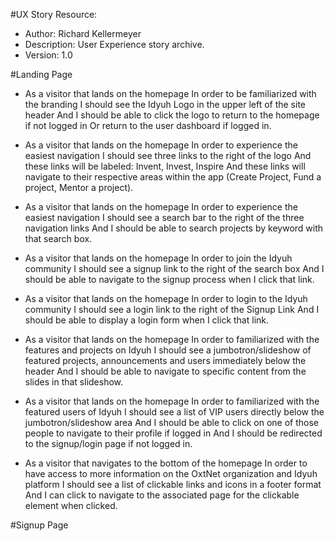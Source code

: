 #UX Story Resource:
  - Author:  Richard Kellermeyer
  - Description: User Experience story archive.
  - Version: 1.0

#Landing Page
  - As a visitor that lands on the homepage
  In order to be familiarized with the branding
  I should see the Idyuh Logo in the upper left of the site header
  And I should be able to click the logo to return to the homepage if not logged in
  Or return to the user dashboard if logged in.

  - As a visitor that lands on the homepage
  In order to experience the easiest navigation
  I should see three links to the right of the logo
  And these links will be labeled: Invent, Invest, Inspire
  And these links will navigate to their respective areas within the app (Create Project, Fund a project, Mentor a project).

  - As a visitor that lands on the homepage
  In order to experience the easiest navigation
  I should see a search bar to the right of the three navigation links
  And I should be able to search projects by keyword with that search box.

  - As a visitor that lands on the homepage
  In order to join the Idyuh community
  I should see a signup link to the right of the search box
  And I should be able to navigate to the signup process when I click that link.

  - As a visitor that lands on the homepage
  In order to login to the Idyuh community
  I should see a login link to the right of the Signup Link
  And I should be able to display a login form when I click that link.

  - As a visitor that lands on the homepage
  In order to familiarized with the features and projects on Idyuh
  I should see a jumbotron/slideshow of featured projects, announcements and users immediately below the header
  And I should be able to navigate to specific content from the slides in that slideshow.

  - As a visitor that lands on the homepage
  In order to familiarized with the featured users of Idyuh
  I should see a list of VIP users directly below the jumbotron/slideshow area
  And I should be able to click on one of those people to navigate to their profile if logged in
  And I should be redirected to the signup/login page if not logged in.

  - As a visitor that navigates to the bottom of the homepage
  In order to have access to more information on the OxtNet organization and Idyuh platform
  I should see a list of clickable links and icons in a footer format
  And I can click to navigate to the associated page for the clickable element when clicked.

#Signup Page
